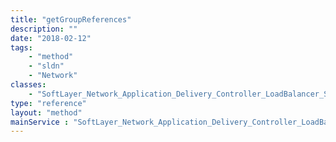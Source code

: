 ```yaml
---
title: "getGroupReferences"
description: ""
date: "2018-02-12"
tags:
    - "method"
    - "sldn"
    - "Network"
classes:
    - "SoftLayer_Network_Application_Delivery_Controller_LoadBalancer_Service"
type: "reference"
layout: "method"
mainService : "SoftLayer_Network_Application_Delivery_Controller_LoadBalancer_Service"
---
```

